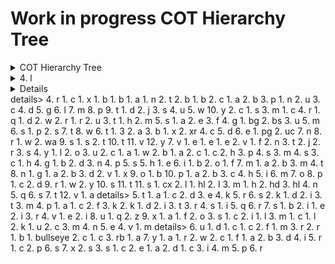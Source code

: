 # Work in progress COT Hierarchy Tree

<details>
<summary> COT Hierarchy Tree</summary>
    
### Heading   
<details>
  <summary>1. a   </summary>  
    1. .*
        1. 9        
            1. 1
            
                1. 1
   </details>
    <details>
   <summary> 2. A<summary>
        1. C
            1. F
                1. q
            2. H
            3. L
        2. M
            1. F
                1. A
                2. B
                3. C
                    1. H
                    2. L
                    3. M
                4. D
                5. F
                    1. I
                6. g
                7. H
                8. J
                9. K
                    1. B
                    2. D
                10. L
                11. M
                12. O
                13. P
                    1. M
                    2. N
                14. Q
                    1. A
                    2. B
                    3. C
                    4. D
                    5. F
                    6. H
                    7. I
                    8. J
                    9. K
                    10. L
                    11. M
                    12. N
                    13. O
                    14. P
                    15. R
                        1. W
                        2. X
                        3. Z
                    16. S
                    17. T
                    18. U
                    19. Y
                15. R
                    1. W
                    2. X
                    3. Z
                16. S
                17. T
                18. U
                    1. H
                    2. L
                    3. M
                19. Y
            2. H
                1. A
                2. C
                    1. H
                    2. L
                    3. M
                3. D
                4. H
                5. I
                6. J
                7. K
                8. M
                9. O
                10. Q
                11. R
                12. S
                13. T
                14. U
                    1. H
                    2. L
                    3. M
            3. L
        3. W
            1. B
            2. D
            3. M
                1. A
                    1. A
                    2. P
                    3. S
                2. B
                3. C
                    1. M
                4. L
                5. S
                    1. A
                        1. f
                        2. i
                        3. m
                    2. B
                    3. S
                    4. U
                6. U
    3. F
        1. A
            1. F
                1. A
                2. K
                3. U
                    1. H
                    2. L
                    3. M
            2. H
                1. A
                2. H
                3. U
                    1. H
                    2. L
                    3. M
            3. V
        2. B
        3. G
            1. C
            2. P
                1. A
            3. R
            4. S
        4. N
            1. B
            2. N
            3. S
            4. U
    4. G
        1. E
            1. S
                1. E
                2. R
            2. V
                1. A
                    1. A
                        1. R
                    2. C
                    3. I
                    4. L
                    5. S
                    6. T
                        1. H
                            1. R
                        2. L
                            1. R
                        3. M
                            1. R
                2. C
                    1. A
                        1. H
                        2. L
                        3. M
                    2. F
                        1. H
                        2. L
                        3. M
                    3. J
                        1. H
                        2. L
                        3. M
                    4. M
                        1. H
                        2. L
                        3. M
                    5. O
                        1. H
                        2. L
                        3. M
                    6. T
                        1. H
                        2. L
                        3. M
                    7. U
                        1. H
                        2. L
                        3. M
                3. E
                    1. A
                        1. A
                        2. T
                    2. B
                    3. C
                    4. D
                        1. A
                    5. E
                    6. F
                    7. H
                    8. M
                        1. L
                        2. V
                    9. R
                    10. S
                4. m
                5. M
                6. S
                    1. C
                    2. P
                    3. R
                    4. T
                    5. W
                7. T
                8. U
                    1. A
                        1. A
                    2. B
                    3. L
                    4. R
                        1. l
                        2. m
                        3. s
                    5. S
                        1. H
                        2. L
                        3. M
                    6. T
                        1. H
                        2. L
                    7. X
            3. W
                1. A
                    1. H
                    2. L
                    3. M
                2. D
                    1. H
                        1. S
                    2. L
                        1. S
                    3. M
                        1. S
                3. G
                    1. H
                    2. L
                    3. M
                    4. R
                4. H
                    1. H
                        1. S
                    2. L
                        1. S
                    3. M
                        1. S
                5. M
                    1. A
                        1. I
                            1. E
                            2. R
                        2. L
                            1. E
                            2. R
                        3. S
                            1. E
                            2. R
                        4. T
                            1. E
                            2. R
                    2. S
                        1. I
                        2. L
                        3. S
                    3. T
                        1. H
                        2. L
                        3. M
                6. O
                    1. H
                    2. L
                    3. M
                7. R
                    1. H
                    2. L
                    3. R
                8. S
                    1. H
                    2. L
                    3. M
                9. T
                    1. H
                    2. L
                    3. M
                10. X
                    1. H
                    2. L
                    3. M
                11. Z
                    1. H
                    2. L
                    3. M
            4. X
                1. F
                2. L
                3. M
                    1. C
                    2. L
                4. N
        2. I
            1. B
                1. A
                2. N
            2. c
                1. b
                2. bar
                3. can
                    1. l
                4. frm
                5. l
                6. mon
                7. o
                8. rah
                9. rel
                10. res
                11. ret
                12. sch
                13. vip
                14. whs
            3. E
                1. h
                2. l
                3. o
            4. G
            5. i
                1. e
                    1. EOC
                    2. ic
                    3. icc
                    4. icp
                    5. wr
                2. f
                    1. fd
                3. h
                    1. md
                4. l
                    1. cp
                    2. hp
                    3. lp
                    4. ntz
                    5. sd
                    6. SP
                5. m
                6. o
                    1. AD
                        1. ems
                        2. f
                        3. hwy
                        4. mda
                        5. pl
                        6. ps
                        7. tow
                        8. ts
                    2. bcc
                    3. dmz
                    4. isp
                    5. mc
                        1. f
                        2. h
                        3. l
                    6. mes
                    7. mob
                        1. ems
                        2. es
                        3. f
                        4. hwy
                        5. mda
                        6. pl
                        7. ps
                        8. tow
                    8. ps
                    9. rl
                    10. sa
                        1. ems
                        2. f
                        3. hwy
                        4. mda
                        5. pl
                        6. ps
                        7. tow
                        8. ts
                    11. sc
                    12. seg
                    13. t
                        1. IM
                        2. tc
                        3. td
                        4. tm
                    14. tmp
                        1. f
                        2. h
                        3. l
                7. p
            6. M
                1. A
                2. C
                3. E
                4. F
                    1. A
                    2. P
                        1. W
                    3. S
                5. G
                6. M
                7. N
                    1. B
                        1. l
                        2. m
                        3. s
                    2. c
                8. S
                9. V
            7. P
                1. D
            8. R
                1. M
                2. N
                    1. B
                    2. C
                    3. N
                3. P
                    1. r
            9. r
                1. h
                2. i
                3. ra
                4. u
            10. T
                1. a
                2. hb
                3. hs
                4. l
                5. pg
                6. r
                7. s
            11. U
                1. E
                    1. c
                    2. D
                    3. F
                    4. h
                    5. N
                    6. o
                    7. ps
                2. P
                3. R
                4. T
                    1. com
                        1. af
                        2. sat
                        3. tow
                    2. r
                        1. s
                    3. tp
                        1. ts
                    4. tv
                        1. c
                        2. s
            12. X
                1. H
                2. hcf
        3. U
            1. C
                1. A
                    1. A
                        1. A
                            1. S
                            2. T
                            3. W
                        2. C
                        3. D
                        4. L
                        5. M
                        6. O
                            1. S
                        7. S
                        8. U
                    2. T
                        1. A
                        2. H
                        3. L
                        4. M
                        5. R
                        6. W
                            1. R
                    3. W
                        1. A
                        2. H
                        3. L
                        4. M
                        5. R
                        6. S
                        7. W
                            1. R
                2. D
                    1. C
                    2. G
                    3. H
                        1. H
                        2. P
                    4. M
                        1. H
                        2. L
                            1. A
                        3. M
                    5. O
                    6. S
                        1. C
                        2. S
                        3. V
                    7. T
                3. E
                    1. C
                        1. A
                        2. C
                        3. H
                        4. L
                        5. M
                        6. O
                        7. R
                        8. S
                        9. T
                        10. W
                    2. N
                        1. N
                4. F
                    1. H
                        1. A
                        2. C
                        3. E
                        4. H
                        5. L
                        6. M
                        7. O
                        8. S
                        9. X
                    2. M
                        1. L
                        2. S
                        3. T
                            1. A
                            2. C
                            3. O
                            4. S
                        4. W
                    3. O
                        1. A
                        2. L
                        3. O
                        4. S
                    4. R
                        1. M
                            1. R
                            2. S
                            3. T
                        2. S
                            1. R
                            2. S
                            3. T
                    5. S
                        1. A
                        2. L
                        3. O
                        4. S
                    6. T
                        1. A
                        2. C
                            1. D
                            2. M
                        3. F
                        4. R
                        5. S
                5. I
                    1. A
                    2. C
                    3. d
                    4. I
                    5. L
                    6. M
                    7. N
                    8. O
                    9. S
                    10. Z
                6. M
                    1. S
                    2. T
                7. R
                    1. A
                    2. C
                    3. H
                    4. L
                    5. O
                    6. R
                        1. D
                        2. F
                        3. L
                    7. S
                    8. V
                        1. A
                        2. G
                        3. M
                        4. O
                    9. X
                8. S
                    1. A
                    2. G
                        1. A
                        2. D
                        3. M
                    3. M
                    4. R
                    5. W
                9. V
                    1. C
                    2. F
                        1. A
                        2. R
                        3. U
                    3. R
                        1. A
                        2. C
                        3. d
                        4. E
                        5. M
                        6. S
                        7. s
                        8. U
                            1. C
                            2. E
                            3. H
                            4. L
                            5. M
                        9. W
                    4. S
                    5. U
                        1. F
                        2. R
                    6. V
            2. H
            3. i
                1. a
                    1. imt
                    2. lar
                    3. las
                    4. lat
                    5. SAR
                    6. sas
                    7. sat
                2. e
                    1. acrc
                    2. acrt
                    3. att
                    4. cis
                    5. cst
                    6. dc
                    7. dmt
                    8. ect
                    9. efa
                    10. elt
                    11. ems
                    12. eos
                    13. eps
                    14. ial
                    15. iat
                    16. imt
                    17. MCC
                    18. mfk
                    19. pac
                    20. rna
                    21. smt
                    22. val
                3. f
                    1. act
                    2. bp
                    3. ct
                    4. efp
                    5. fb
                    6. ft
                    7. fta
                    8. ftf
                    9. hc
                    10. het
                    11. hf
                    12. ht
                    13. ibt
                    14. imt
                    15. mcu
                    16. nsf
                    17. pp
                    18. st
                    19. wt
                4. h
                    1. dmb
                    2. dmc
                    3. dmm
                    4. dmp
                    5. dms
                    6. mor
                    7. msr
                    8. mst
                    9. vma
                5. l
                    1. bs
                    2. cct
                    3. dt
                    4. hps
                    5. oa
                    6. tt
                6. m
                    1. aaf
                    2. aar
                    3. ag
                    4. ast
                    5. atf
                    6. etf
                7. o
                8. p
                    1. acf
                    2. ach
                    3. act
                    4. atc
                    5. bh
                    6. cah
                    7. cc
                    8. cce
                    9. dat
                    10. dmm
                    11. dmr
                    12. dmt
                    13. drt
                    14. dt
                    15. dtf
                    16. dtn
                    17. epr
                    18. es
                    19. fbt
                    20. gen
                    21. hel
                    22. hem
                    23. htc
                    24. ltc
                    25. tb
                    26. td
                    27. tg
                    28. tt
                    29. wd
                    30. wll
                    31. wlm
                    32. wls
                    33. wpt
                    34. wt
                9. s
                    1. ar
                    2. ast
                    3. cas
                    4. cav
                    5. cdr
                    6. clc
                    7. col
                    8. cwa
                    9. cwi
                    10. cwt
                    11. mnt
                    12. mt
                    13. rdf
                    14. sfd
                    15. uis
                    16. utf
                    17. wi
            4. S
                1. A
                    1. C
                    2. F
                        1. C
                        2. T
                    3. J
                        1. C
                        2. T
                    4. L
                        1. C
                        2. T
                    5. M
                        1. C
                        2. T
                    6. O
                        1. C
                        2. T
                    7. P
                        1. B
                            1. C
                            2. T
                        2. C
                        3. M
                            1. C
                            2. T
                        4. T
                    8. Q
                        1. C
                        2. T
                    9. R
                        1. C
                        2. T
                    10. S
                        1. C
                        2. T
                    11. T
                    12. W
                        1. C
                        2. T
                    13. X
                        1. C
                        2. T
                2. M
                    1. C
                    2. D
                        1. C
                        2. T
                    3. M
                        1. C
                        2. T
                    4. P
                        1. C
                        2. T
                    5. T
                    6. V
                        1. C
                        2. T
                3. S
                    1. 1
                        1. C
                        2. T
                    2. 2
                        1. C
                        2. T
                    3. 3
                        1. A
                            1. C
                            2. T
                        2. C
                        3. T
                    4. 4
                        1. C
                        2. T
                    5. 5
                        1. C
                        2. T
                    6. 6
                        1. C
                        2. T
                    7. 7
                        1. C
                        2. T
                    8. 8
                        1. C
                        2. T
                    9. 9
                        1. C
                        2. T
                    10. C
                    11. d
                    12. L
                        1. C
                        2. T
                    13. T
                    14. W
                        1. C
                        2. P
                            1. C
                            2. T
                        3. T
                    15. X
                        1. C
                        2. T
                4. T
                    1. A
                        1. C
                        2. T
                    2. C
                    3. I
                        1. C
                        2. T
                    4. M
                        1. C
                        2. T
                    5. R
                        1. C
                        2. T
                    6. S
                        1. C
                        2. T
                    7. T
                5. X
                    1. C
                    2. E
                        1. C
                        2. T
                    3. H
                        1. C
                        2. T
                    4. O
                        1. C
                        2. M
                            1. C
                            2. T
                        3. T
                    5. R
                        1. C
                        2. T
                    6. T
            5. U
                1. A
                    1. B
                        1. R
                    2. C
                        1. C
                            1. K
                            2. M
                        2. R
                            1. S
                            2. W
                        3. S
                            1. A
                            2. M
                    3. D
                    4. N
                2. E
                3. I
                4. L
                    1. C
                    2. D
                    3. F
                    4. M
                    5. S
                5. M
                    1. A
                    2. C
                    3. J
                    4. M
                        1. O
                    5. O
                    6. Q
                    7. R
                        1. G
                        2. O
                        3. S
                            1. S
                        4. X
                    8. S
                        1. E
                            1. A
                            2. C
                            3. D
                            4. I
                            5. J
                            6. T
                    9. T
                6. P
                7. S
                    1. A
                    2. C
                        1. L
                    3. F
                    4. M
                        1. L
                        2. N
                        3. S
                    5. O
                    6. R
                        1. S
                        2. T
                        3. W
                    7. S
                    8. W
                    9. X
    5. P
        1. L
        2. S
        3. T
        4. V
    6. S
        1. C
            1. A
                1. L
                    1. A
                    2. C
                    3. S
                        1. M
                        2. T
            2. D
            3. G
            4. H
            5. L
                1. B
                    1. B
                2. C
                    1. C
                    2. V
                3. D
                    1. D
                4. F
                    1. F
                5. L
                    1. L
                        1. A
                            1. S
                        2. M
                            1. I
                        3. S
                            1. U
            6. M
                1. M
                    1. A
                    2. D
                    3. H
                    4. L
                    5. S
            7. P
                1. S
                    1. B
                    2. U
                        1. G
                        2. M
                        3. T
            8. S
            9. U
                1. M
                2. N
                3. S
        2. G
            1. C
            2. G
            3. T
            4. U
        3. N
            1. F
            2. H
            3. I
            4. M
            5. N
                1. R
            6. R
            7. S
        4. O
        5. S
            1. A
            2. P
        6. X
            1. F
                1. D
                    1. F
                    2. R
                2. T
                    1. R
            2. H
            3. L
            4. M
                1. C
                2. F
                3. H
                4. O
                5. P
                6. R
                7. T
                    1. O
                    2. U
            5. R
    7. U
        1. N
            1. D
        2. S
            1. C
                1. A
                2. B
                3. F
                4. G
                5. M
            2. F
            3. N
                1. A
                2. B
                3. F
                4. G
                5. M
            4. O
                1. F
            5. S
                1. A
            6. U
                1. M
                2. N
                3. S
        3. W
            1. D
                1. M
            2. M
                1. D
                2. F
                    1. D
                3. G
                    1. D
                4. M
                    1. D
                5. O
                    1. D
            3. T
    8. X
        1. i
            1. c
            2. e
            3. f
                1. h
                2. n
                    1. h
                    2. s
                3. o
                4. p
                5. r
                6. s
                7. w
            4. g
                1. a
                2. e
                    1. a
                    2. e
                3. l
                4. s
                5. v
                    1. e
                    2. t
            5. h
            6. i
            7. l
                1. c
                    1. d
                    2. p
                    3. r
                2. l
                    1. b
                        1. e
                        2. t
                    2. l
                    3. p
                    4. s
            8. m
                1. a
                2. c
                3. d
                4. f
                5. g
                6. h
                7. i
                8. n
                9. r
                10. s
                11. t
                12. u
                13. z
            9. o
            10. r
            11. s
            12. t
                1. a
                    1. a
                    2. h
                2. m
                    1. a
                    2. h
                3. r
                    1. a
                    2. h
                4. v
                    1. a
                    2. h
 </details>
 <details>
  <summary>2. b</summary>
    1. d
        1. a
            1. c
            2. i
            3. v
        2. c
            1. b
                1. b
                2. c
            2. e
                1. d
            3. n
                1. n
                    1. b
                    2. sm
                2. r
                    1. dd
        3. i
            1. m
        4. l
            1. b
            2. m
        5. m
        6. n
        7. r
        8. s
    2. g
        1. F
            1. A
                1. A
                2. B
                3. C
                4. F
                5. K
                6. N
                7. P
                8. R
                9. S
                10. T
            2. L
                1. C
                2. F
                3. L
                4. N
                5. P
                6. R
                7. S
            3. P
                1. S
                2. T
                    1. C
                    2. N
                    3. R
                    4. S
        2. G
            1. A
                1. A
                    1. F
                    2. H
                    3. M
                        1. H
                        2. L
                    4. R
                    5. W
                2. L
                    1. C
                    2. L
                    3. M
                    4. S
                    5. U
                3. P
                    1. C
                    2. D
                    3. P
                    4. U
            2. D
                1. A
                    1. B
                        1. P
                    2. E
                2. L
                    1. F
                    2. P
                3. P
                    1. O
                        1. C
                        2. F
                        3. N
                        4. R
                        5. S
                    2. T
            3. G
                1. A
                    1. A
                    2. D
                    3. E
                    4. F
                    5. G
                    6. L
                    7. P
                    8. S
                    9. X
                    10. Y
                    11. Z
                2. L
                    1. B
                    2. C
                    3. F
                    4. L
                    5. P
                3. P
                    1. A
                        1. A
                        2. C
                        3. H
                        4. K
                        5. L
                        6. M
                        7. O
                        8. P
                        9. R
                        10. S
                        11. T
                        12. W
                    2. F
                    3. H
                        1. A
                        2. Q
                        3. X
                        4. Y
                    4. O
                        1. D
                        2. P
                        3. R
                        4. W
                        5. Z
                    5. P
                        1. C
                        2. D
                        3. E
                        4. K
                        5. L
                        6. O
                        7. P
                        8. R
                        9. S
                        10. W
                    6. R
                        1. D
                        2. I
                        3. N
                        4. S
                    7. U
                        1. S
                            1. A
                            2. C
                            3. D
                        2. U
                            1. B
                            2. D
                            3. L
                            4. S
                        3. Y
                            1. A
                            2. B
                            3. C
                            4. D
                            5. K
                            6. L
                            7. P
                            8. R
                            9. S
                            10. T
                            11. V
                    8. W
                        1. A
                        2. D
                        3. E
                        4. G
                        5. I
                        6. M
                        7. P
            4. O
                1. A
                    1. A
                    2. F
                    3. K
                    4. O
                    5. P
                    6. S
                2. L
                    1. A
                        1. A
                        2. G
                            1. M
                            2. S
                        3. R
                        4. V
                    2. C
                    3. F
                    4. I
                    5. K
                        1. A
                        2. G
                            1. M
                            2. S
                    6. L
                    7. P
                    8. T
                3. P
                    1. P
            5. P
                1. A
                2. C
                3. D
                4. F
                5. M
                6. N
                7. Y
            6. S
                1. A
                    1. A
                    2. B
                    3. E
                    4. N
                    5. O
                    6. T
                2. L
                    1. A
                    2. H
                    3. R
        3. M
            1. B
                1. C
                    1. A
                    2. B
                    3. D
                    4. E
                    5. F
                    6. L
                    7. P
                    8. R
                2. D
                    1. D
                    2. E
                    3. I
            2. N
                1. B
                2. C
                3. D
                    1. A
                    2. B
                    3. D
                    4. E
                    5. O
                    6. P
                    7. T
                4. E
                    1. B
                    2. C
                5. F
                6. L
                7. M
                8. R
                9. Z
            3. O
                1. A
                    1. D
                        1. C
                        2. U
                    2. O
                        1. F
                        2. M
                        3. P
                    3. R
                    4. W
                2. B
                3. E
                    1. B
                    2. D
                    3. F
                    4. T
                4. F
                    1. A
                    2. D
                    3. G
                    4. S
                5. G
                    1. B
                    2. F
                    3. L
                    4. R
                    5. Z
                6. M
                    1. C
                    2. D
                    3. E
                    4. P
                    5. T
                    6. U
                    7. W
                7. R
                    1. A
                    2. C
                    3. P
                    4. S
                8. S
                9. T
                10. U
                11. W
                    1. A
                    2. C
                        1. D
                        2. S
                        3. T
                    3. D
                    4. H
                    5. L
                    6. S
                    7. U
            4. S
                1. E
                2. F
                3. L
                4. P
                5. S
                6. U
                7. W
        4. O
            1. B
                1. A
                2. E
                3. O
                4. T
            2. E
                1. D
                2. P
                3. V
            3. F
                1. A
                2. E
                3. O
            4. H
                1. I
                2. M
                3. N
                4. O
            5. S
                1. B
                    1. M
                    2. N
                    3. W
                2. M
                3. S
        5. S
            1. A
                1. D
                2. E
                3. H
                4. R
                5. S
                    1. B
                    2. D
                    3. R
            2. L
                1. C
                    1. H
                    2. M
                2. R
                    1. A
                    2. M
                    3. O
                    4. T
                    5. W
            3. P
                1. A
                    1. S
                    2. T
                2. C
                3. D
                4. E
                5. I
                6. L
                7. M
                8. N
                9. O
                10. R
                11. S
                    1. A
                    2. B
                    3. C
                    4. D
                    5. E
                    6. F
                    7. G
                    8. H
                    9. I
                    10. J
                    11. Z
                12. T
                13. U
                14. X
                15. Y
        6. T
            1. A
                1. S
            2. B
            3. C
            4. D
            5. E
            6. F
            7. H
            8. I
            9. J
            10. K
                1. F
            11. L
            12. M
            13. N
            14. O
            15. P
            16. Q
            17. R
            18. S
            19. T
            20. U
                1. C
                2. G
                3. S
            21. W
                1. P
            22. X
            23. Y
            24. Z
            </details>
 <details>
  <summary>   3. i </details>
        1. v
</details>
 <details>
  <summary>    4. l   </summary>
        1. c
            1. b
                1. b
                2. c
            2. e
                1. d
            3. n
                1. n
                    1. b
                    2. sm
                2. r
                    1. dd
        2. e
            1. h
        3. f
            1. a
                1. a
                2. c
                3. d
                4. f
                5. h
                6. p
                7. s
                8. w
        4. g
        5. h
            1. a
            2. am
                1. s
        6. i
        7. l
            1. l
                1. ad
                2. an
                    1. or
                3. as
                4. av
                5. ba
                6. bt
                7. bur
                    1. a
                        1. d
                        2. e
                        3. i
                        4. o
                        5. p
                        6. t
                        7. x
                    2. s
                        1. c
                8. c
                    1. a
                    2. pc
                    3. wf
                    4. wi
                    5. wr
                9. ca
                10. cd
                11. cr
                12. dc
                13. dov
                14. dp
                15. drp
                16. dui
                    1. j
                17. dv
                18. ep
                19. hr
                    1. wi
                    2. wr
                20. hup
                    1. a
                    2. s
                21. ii
                22. io
                23. jo
                24. k
                25. l
                26. m
                27. mi
                28. mm
                29. mp
                30. od
                31. ph
                32. r
                    1. sa
                33. rd
                34. rt
                35. s
                36. sc
                37. sd
                38. sg
                39. si
                40. so
                41. sp
                42. su
                43. sv
                44. te
                45. vt
        8. m
        9. o
            1. byp
                1. s
                    1. 24
                    2. b
                    3. f
                    4. g
                    5. sb
                    6. zs
            2. can
                1. s
            3. clo
                1. s
                    1. sm
            4. far
                1. s
                    1. pa
            5. ftt
                1. s
                    1. pn
            6. log
                1. s
                    1. ad
                    2. ap
                    3. as
                    4. cr
                    5. ds
                    6. er
                    7. es
                    8. pe
                    9. px
                    10. sa
                    11. sr
                    12. ss
                    13. tr
                    14. ua
                    15. vx
            7. ltc
                1. s
                    1. af
            8. lto
                1. s
            9. nul
                1. s
                    1. p
                    2. pr
            10. opn
                1. s
                    1. a
                    2. d
                    3. e
                    4. ex
                    5. g
                    6. k
                    7. l
                    8. qa
                    9. r
                    10. u
                    11. up
            11. pan
            12. res
                1. s
                    1. er
            13. spc
                1. a
                    1. a
                    2. e
                    3. f
                    4. g
                    5. l
                    6. w
                2. s
                    1. f
                    2. li
            14. sps
                1. a
                    1. g
                2. s
                    1. ar
                    2. b1
                    3. b2
                    4. dd
                    5. rr
                    6. rx
                    7. sr
                    8. tr
            15. tam
                1. a
                2. s
                    1. e
                    2. p
                    3. s
                    4. v
            16. tbl
                1. a
                    1. b
                    2. c
                    3. d
                    4. ee
                    5. l
                    6. p
                    7. u
                2. s
                    1. a
                    2. ar
                    3. b
                    4. b1
                    5. b2
                    6. bt
                    7. c
                    8. cf
                    9. dc
                    10. dh
                    11. dl
                    12. e
                    13. e50
                    14. e90
                    15. em
                    16. eo
                    17. ft
                    18. gf
                    19. lb
                    20. lo
                    21. lp
                    22. lr
                    23. ls
                    24. ms
                    25. n
                    26. o
                    27. p
                    28. pf
                    29. pl
                    30. pp
                    31. ps
                    32. ra
                    33. rf
                    34. rfb
                    35. rr
                    36. rs
                    37. sh
                    38. sl
                    39. sp
                    40. sr
                    41. ss
                    42. st
                    43. t1
                    44. t2
                    45. ti
                    46. tr
                    47. x
                    48. y
            17. tem
                1. a
                    1. h
                    2. l
                    3. lh
                    4. r
            18. tst
                1. s
                    1. fa
                    2. m
                    3. pt
                    4. st
                    5. wm
        10. r
        11. s
        12. t
            1. v
                1. a
                    1. c
                        1. f
                        2. n
                    2. e
                    3. f
                    4. i
                    5. j
                    6. o
                    7. or
                    8. p
                2. o
    5. m
        1. g
            1. o
        2. p
            1. c
                1. cp
                2. ip
            2. m
                1. c
            3. s
                1. m
                2. p
                    1. i
                    2. loc
                    3. op
            4. t
            5. v
                1. p
                    1. i
            6. w
        3. r
    6. r
        1. h
            1. c
        2. I
            1. A
                1. S
                    1. C
                        1. C
                        2. O
                        3. P
                        4. S
                    2. R
                        1. A
                            1. I
                            2. S
                        2. C
                        3. D
                        4. E
                        5. F
                        6. I
                        7. M
                            1. A
                            2. D
                            3. F
                            4. G
                            5. T
                        8. T
                            1. A
                            2. I
                            3. T
                        9. U
            2. G
                1. S
                    1. C
                        1. C
                        2. O
                        3. P
                        4. S
                        5. T
                    2. R
                        1. A
                            1. A
                            2. T
                        2. B
                        3. C
                            1. A
                            2. S
                        4. D
                        5. E
                        6. F
                        7. H
                        8. I
                        9. M
                            1. A
                            2. F
                            3. G
                            4. M
                            5. T
                        10. S
                        11. T
                            1. A
                            2. I
                            3. T
                        12. U
            3. P
                1. S
                    1. C
                        1. D
                    2. R
                        1. D
                        2. E
                        3. I
                        4. M
                        5. S
                        6. T
                        7. U
            4. S
                1. S
                    1. C
                        1. C
                        2. O
                        3. P
                        4. S
                    2. R
                        1. A
                            1. A
                            2. T
                        2. C
                            1. A
                            2. I
                        3. D
                        4. E
                        5. F
                        6. H
                        7. I
                        8. M
                            1. A
                            2. F
                            3. G
                            4. M
                            5. T
                        9. S
                        10. T
                            1. A
                            2. I
                            3. T
                        11. U
            5. U
                1. S
                    1. C
                        1. O
                        2. P
                        3. S
                    2. R
                        1. D
                        2. E
                        3. M
                        4. S
                        5. T
                        6. U
        3. O
            1. I
                1. D
                2. F
                3. G
                4. I
                5. R
                6. S
                7. V
            2. L
                1. B
                2. G
                3. W
            3. O
                1. A
                2. D
                3. E
                4. F
                5. H
                    1. A
                    2. T
                    3. V
                6. K
                7. M
                8. O
                9. P
                10. R
                    1. C
                    2. W
                11. S
                12. U
                13. Y
                    1. H
                    2. T
                    3. W
            4. V
                1. A
                2. B
                3. D
                4. M
                5. P
                6. S
                7. Y
    7. w
        1. A
            1. C
                1. a
                2. b
                3. B
                4. c
                5. C
                6. O
                7. P
                8. S
                9. t
                10. W
            2. F
                1. I
                2. V
            3. I
                1. C
                    1. L
                    2. M
                    3. S
                2. M
                    1. L
                    2. M
                    3. S
                3. R
                    1. L
                    2. M
                    3. S
            4. O
                1. B
                2. D
                3. F
                    1. F
                4. H
                5. K
                6. S
                7. T
            5. P
                1. F
                    1. C
                        1. U
                    2. O
                    3. S
                    4. W
                        1. U
                2. H
                3. L
                4. X
                    1. R
                    2. S
                    3. T
            6. R
                1. C
                2. H
                3. I
                4. R
                    1. D
                        1. F
                    2. F
                    3. S
                5. S
                    1. G
                    2. S
            7. S
                1. S
                    1. H
                    2. T
                2. T
                    1. F
                    2. L
                    3. R
            8. t
            9. T
                1. E
                2. L
                3. M
                4. S
            10. W
                1. J
        2. O
        3. S
    8. x.*
 </details>
       <details>
3. c
    1. c
    2. f
        1. d
        2. i
    3. l
        1. f
    4. r
    5. s
</details>details>
4. r
    1. c
        1. x
            1. b
                1. b
                    1. a
                        1. n
                        2. t
                    2. b
                        1. b
                        2. c
                            1. a
                            2. b
                        3. p
                            1. n
                            2. u
                    3. c
                    4. d
                    5. g
                    6. l
                    7. m
                    8. p
                    9. t
                        1. d
                        2. j
                        3. s
                        4. u
                        5. w
                    10. y
                2. c
                    1. s
                3. m
                    1. c
                4. r
                    1. q
                        1. d
                        2. w
                    2. r
                        1. r
                        2. u
                    3. t
                        1. h
                        2. m
                5. s
                    1. a
                    2. e
                    3. f
                    4. g
                        1. bg
                        2. bs
                        3. u
                    5. m
                    6. s
                        1. p
                        2. s
                    7. t
                    8. w
                6. t
                    1. 3
                    2. a
                    3. b
                        1. x
                        2. xr
                    4. c
                    5. d
                    6. e
                        1. pg
                        2. uc
                    7. n
                    8. r
                        1. w
                        2. wa
                    9. s
                        1. s
                        2. t
                    10. t
                    11. v
                    12. y
                7. v
                    1. e
                        1. e
                            1. e
                            2. v
                                1. f
                                2. n
                                3. t
                        2. j
                    2. r
                    3. s
                    4. y
                        1. l
                        2. o
                        3. u
            2. c
                1. a
                    1. w
                2. b
                    1. a
                    2. c
                        1. c
                        2. h
                        3. p
                        4. s
                    3. m
                    4. s
                3. c
                    1. h
                4. g
                    1. b
                    2. d
                    3. n
                    4. p
                    5. s
                5. h
                    1. e
                6. i
                    1. b
                    2. o
                        1. f
                7. m
                    1. a
                    2. b
                    3. m
                    4. t
                8. n
                    1. g
                        1. a
                        2. b
                        3. d
                    2. v
                        1. x
                9. o
                    1. b
                10. p
                    1. a
                    2. b
                    3. c
                    4. h
                    5. i
                    6. m
                    7. o
                    8. p
                        1. c
                        2. d
                    9. r
                        1. w
                        2. y
                    10. s
                    11. t
                11. s
                    1. cx
                    2. l
                        1. hl
                        2. l
                    3. m
                        1. h
                        2. hd
                        3. hl
                        4. n
                        5. q
                        6. s
                        7. t
                12. v
                    1. a
</details>details>
5. t
    1. a
        1. c
        2. d
        3. e
        4. k
        5. r
        6. s
    2. k
        1. d
        2. i
        3. t
    3. m
    4. p
        1. a
            1. c
            2. f
            3. k
        2. k
            1. d
            2. i
            3. t
        3. r
        4. s
            1. i
    5. q
    6. r
    7. s
        1. b
        2. i
            1. e
            2. i
        3. r
        4. v
            1. e
            2. i
    8. u
        1. q
        2. z
    9. x
        1. a
            1. f
            2. o
            3. s
                1. c
        2. i
            1. l
        3. m
            1. c
                1. l
                2. k
                    1. u
                    2. c
                3. m
                4. n
                5. e
        4. v
            1. m
</details>details>
6. u
    1. d
        1. c
            1. c
        2. f
            1. m
        3. r
    2. r
        1. b
            1. bullseye
            2. c
                1. c
    3. rb
        1. a
7. y
    1. a
        1. r
        2. w
    2. c
        1. f
            1. a
            2. b
            3. d
            4. i
            5. r
                1. c
                2. p
            6. s
            7. x
        2. s
    3. s
        1. c
        2. e
            1. a
            2. d
                1. c
        3. i
        4. m
        5. p
        6. r
</ details>
</ details>
